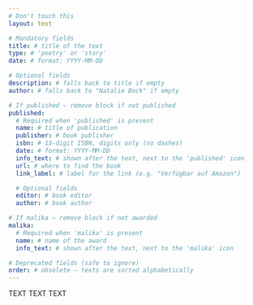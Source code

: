 ```yaml
---
# Don't touch this
layout: text

# Mandatory fields
title: # title of the text
type: # 'poetry' or 'story'
date: # format: YYYY-MM-DD

# Optional fields
description: # falls back to title if empty
author: # falls back to "Natalie Bock" if empty

# If published – remove block if not published
published:
  # Required when 'published' is present
  name: # title of publication
  publisher: # book publisher
  isbn: # 13-digit ISBN, digits only (no dashes)
  date: # format: YYYY-MM-DD
  info_text: # shown after the text, next to the 'published' icon
  url: # where to find the book
  link_label: # label for the link (e.g. "Verfügbar auf Amazon")

  # Optional fields
  editor: # book editor
  author: # book author

# If malika – remove block if not awarded
malika:
  # Required when 'malika' is present
  name: # name of the award
  info_text: # shown after the text, next to the 'malika' icon

# Deprecated fields (safe to ignore)
order: # obsolete – texts are sorted alphabetically
---
```


TEXT TEXT TEXT